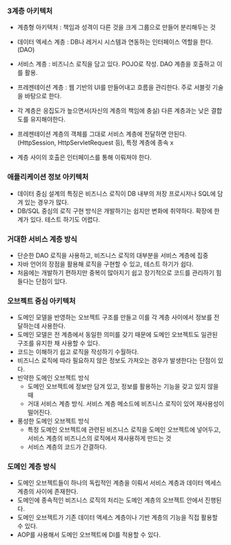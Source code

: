### 3계층 아키텍처

- 계층형 아키텍처 : 책임과 성격이 다른 것을 크게 그룹으로 만들어 분리해두는 것
- 데이터 엑세스 계층 : DB나 레거시 시스템과 연동하는 인터페이스 역할을 한다. (DAO)
- 서비스 계층 : 비즈니스 로직을 담고 있다. POJO로 작성. DAO 계층을 호출하고 이를 활용.
- 프레젠테이션 계층 : 웹 기반의 UI를 만들어내고 흐름을 관리한다. 주로 서블릿 기술을 바탕으로 한다.

- 각 계층은 응집도가 높으면서(자신의 계층의 책임에 충실) 다른 계층과는 낮은 결합도를 유지해야한다.
- 프레젠테이션 계층의 객체를 그대로 서비스 계층에 전달하면 안된다.(HttpSession, HttpServletRequest 등), 특정 계층에 종속 x
- 계층 사이의 호출은 인터페이스를 통해 이뤄져야 한다.

### 애플리케이션 정보 아키텍처
- 데이터 중심 설계의 특징은 비즈니스 로직이 DB 내부의 저장 프로시저나 SQL에 담겨 있는 경우가 많다.
- DB/SQL 중심의 로직 구현 방식은 개발하기는 쉽지만 변화에 취약하다. 확장에 한계가 있다. 테스트 하기도 어렵다.

### 거대한 서비스 계층 방식
- 단순한 DAO 로직을 사용하고, 비즈니스 로직의 대부분을 서비스 계층에 집중
- 자바 언어의 장점을 활용해 로직을 구현할 수 있고, 테스트 하기가 쉽다.
- 처음에는 개발하기 편하지만 중복이 많아지기 쉽고 장기적으로 코드를 관리하기 힘들다는 단점이 있다.

### 오브젝트 중심 아키텍처
- 도메인 모델을 반영하는 오브젝트 구조를 만들고 이를 각 계층 사이에서 정보를 전달하는데 사용한다.
- 도메인 모델은 전 계층에서 동일한 의미를 갖기 때문에 도메인 오브젝트도 일관된 구조를 유지한 채 사용할 수 있다.
- 코드는 이해하기 쉽고 로직을 작성하기 수월하다.
- 비즈니스 로직에 따라 필요하지 않은 정보도 가져오는 경우가 발생한다는 단점이 있다.
- 빈약한 도메인 오브젝트 방식
    - 도메인 오브젝트에 정보만 담겨 있고, 정보를 활용하는 기능을 갖고 있지 않을 때
    - 거대 서비스 계층 방식. 서비스 계층 메소드에 비즈니스 로직이 있어 재사용성이 떨어진다.
- 풍성한 도메인 오브젝트 방식
    - 특정 도메인 오브젝트에 관련된 비즈니스 로직을 도메인 오브젝트에 넣어두고, 서비스 계층의 비즈니스의 로직에서 재사용하게 만드는 것
    - 서비스 계층의 코드가 간결하다.

### 도메인 계층 방식
- 도메인 오브젝트들이 하나의 독립적인 계층을 이뤄서 서비스 계층과 데이터 엑세스 계층의 사이에 존재한다.
- 도메인에 종속적인 비즈니스 로직의 처리는 도메인 계층의 오브젝트 안에서 진행된다.
- 도메인 오브젝트가 기존 데이터 액세스 계층이나 기반 계층의 기능을 직접 활용할 수 있다.
- AOP를 사용해서 도메인 오브젝트에 DI를 적용할 수 있다.
